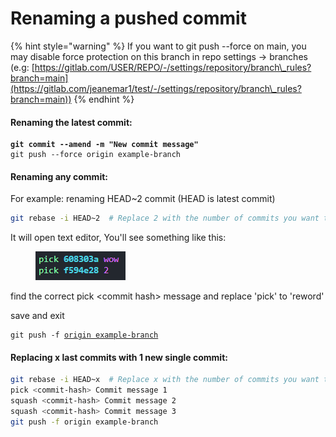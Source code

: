 # Renaming a pushed commit

{% hint style="warning" %}
If you want to git push --force on main, you may disable force protection on this branch in repo settings -> branches (e.g: [https://gitlab.com/USER/REPO/-/settings/repository/branch\_rules?branch=main](https://gitlab.com/jeanemar1/test/-/settings/repository/branch\_rules?branch=main))
{% endhint %}

#### Renaming the latest commit:

<pre class="language-bash"><code class="lang-bash"><strong>git commit --amend -m "New commit message"
</strong>git push --force origin example-branch
</code></pre>

#### Renaming any commit:

For example: renaming HEAD\~2 commit (HEAD is latest commit)

```bash
git rebase -i HEAD~2  # Replace 2 with the number of commits you want to go back
```

It will open text editor, You'll see something like this:

<div align="left">

<figure><img src="../.gitbook/assets/image.png" alt=""><figcaption></figcaption></figure>

</div>

find the correct pick \<commit hash> message and replace 'pick' to 'reword'

save and exit

<pre class="language-bash"><code class="lang-bash">git push -f <a data-footnote-ref href="#user-content-fn-1">origin example-branch</a>
</code></pre>

#### Replacing x last commits with 1 new single commit:

```bash
git rebase -i HEAD~x  # Replace x with the number of commits you want to squash into one
pick <commit-hash> Commit message 1
squash <commit-hash> Commit message 2
squash <commit-hash> Commit message 3
git push -f origin example-branch
```

[^1]: can be omitted if its main
